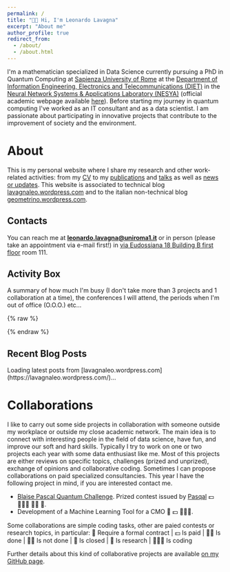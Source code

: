 ```yaml
---
permalink: /
title: "👋🏻 Hi, I'm Leonardo Lavagna"
excerpt: "About me"
author_profile: true
redirect_from: 
  - /about/
  - /about.html
---
```


I'm a mathematician specialized in Data Science currently pursuing a PhD in Quantum Computing at [Sapienza University of Rome](https://www.uniroma1.it/en/pagina-strutturale/home) at the [Department of Information Engineering, Electronics and Telecommunications (DIET)](https://web.uniroma1.it/dip_diet/en) in the [Neural Network Systems & Applications Laboratory (NESYA)](https://sites.google.com/view/nesya) (official academic webpage available [here](https://phd.uniroma1.it/web/LEONARDO-LAVAGNA_nP1650170_IT.aspx)). Before starting my journey in quantum computing I've worked as an IT consultant and as a data scientist. I am passionate about participating in innovative projects that contribute to the improvement of society and the environment. 


# About
This is my personal website where I share my research and other work-related activities: from my [CV](https://leonardolavagna.github.io/cv/) to my [publications](https://leonardolavagna.github.io/publications/) and [talks](https://leonardolavagna.github.io/talks/) as well as [news or updates](https://leonardolavagna.github.io/year-archive/). This website is associated to technical blog [lavagnaleo.wordpress.com](https://lavagnaleo.wordpress.com/) and to the italian non-technical blog [geometrino.wordpress.com](https://geometrino.wordpress.com/).

## Contacts 
You can reach me at **leonardo.lavagna@uniroma1.it** or in person (please take an appointment via e-mail first!) in [via Eudossiana 18 Building B first floor](https://diet.web.uniroma1.it/en/how-reach-us) room 111.

## Activity Box
A summary of how much I'm busy (I don't take more than 3 projects and 1 collaboration at a time), the conferences I will attend, the periods when I'm out of office (O.O.O.) etc...

<!-- Embed GitHub Gist -->
{% raw %}
<div>
  <script src="https://gist.github.com/leonardoLavagna/bbe7488660d73bf07d95dbf060ab6ba4.js"></script>
</div>
{% endraw %}

## Recent Blog Posts
<div id="recent-posts">
  Loading latest posts from [lavagnaleo.wordpress.com](https://lavagnaleo.wordpress.com/)...
</div>

# Collaborations
I like to carry out some side projects in collaboration with someone outside my workplace or outside my close academic network. The main idea is to connect with interesting people in the field of data science, have fun, and improve our soft and hard skills. Typically I try to work on one or two projects each year with some data enthusiast like me. Most of this projects are either reviews on specific topics, challenges (prized and unprized), exchange of opinions and collaborative coding. Sometimes I can propose collaborations on paid specialized consultancies. This year I have the following project in mind, if you are interested contact me.
- [Blaise Pascal Quantum Challenge](https://www.agorize.com/en/challenges/blaisepascalquantumchallenge2025?lang=en). Prized contest issued by [Pasqal](https://www.pasqal.com/) 💵 🧑🏻‍💻 👎🏻 🚫.
- Development of a Machine Learning Tool for a CMO 💼 💵 🧑🏻‍💻.

Some collaborations are simple coding tasks, other are paied contests or research topics, in particular: 
        💼 Require a formal contract | 💵 Is paid | 👍🏻 Is done | 👎🏻 Is not done | 🚫 Is closed | 🔎 Is research | 🧑🏻‍💻 Is coding 

Further details about this kind of collaborative projects are available [on my GitHub page](https://github.com/leonardoLavagna/Collaborations).
